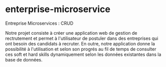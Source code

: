 # enterprise-microservice

Entreprise Microservices : CRUD

Notre projet consiste à créer une application web de gestion de rectrutement et permet à l'utilisateur de postuler dans des entreprises qui ont besoin des candidats à recruter. En outre, notre application donne la possibilité à l'utilisation
et selon son progrés au fil de temps de consulter ces soft et hard skills dynamiquement selon les données existantes dans la base de données.
